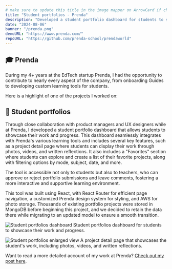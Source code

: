 ```yaml
---
# make sure to update this title in the image mapper on ArrowCard if changed
title: "Student portfolios - Prenda"
description: "Developed a student portfolio dashboard for students to showcase their work and progress."
date: "2024-08-06"
banner: "/prenda.png"
demoURL: "https://www.prenda.com/"
repoURL: "https://github.com/prenda-school/prendaworld"
---
```


## 🎓 Prenda

During my 4+ years at the EdTech startup Prenda, I had the opportunity to contribute to nearly every aspect of the company, from onboarding Guides to developing custom learning tools for students.

Here is a highlight of one of the projects I worked on:

## 🎨 Student portfolios

Through close collaboration with product managers and UX designers while at Prenda, I developed a student portfolio dashboard that allows students to showcase their work and progress. This dashboard seamlessly integrates with Prenda's various learning tools and includes several key features, such as a project detail page where students can display their work through photos, videos, and written reflections. It also includes a "Favorites" section where students can explore and create a list of their favorite projects, along with filtering options by mode, subject, date, and more.

The tool is accessible not only to students but also to teachers, who can approve or reject portfolio submissions and leave comments, fostering a more interactive and supportive learning environment.

This tool was built using React, with React Router for efficient page navigation, a customized Prenda design system for styling, and AWS for photo storage. Thousands of existing portfolio projects were stored in MongoDB before beginning this project, and we decided to retain the data there while migrating to an updated model to ensure a smooth transition.

![Student portfolios dashboard](/portfolio.png)
Student portfolios dashboard for students to showcase their work and progress.

![Student portfolios enlarged view](/portfolio-enlarged-view.png)
A project detail page that showcases the student's work, including photos, videos, and written reflections.

Want to read a more detailed account of my work at Prenda? [Check out my post here](/blog/02-working-at-an-education-startup).
